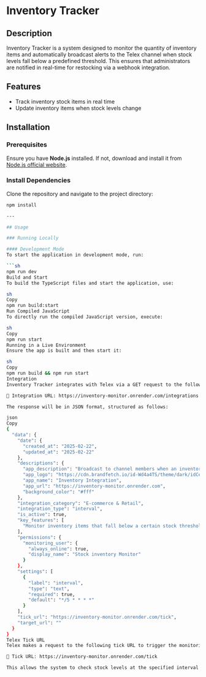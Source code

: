 # Inventory Tracker

## Description
Inventory Tracker is a system designed to monitor the quantity of inventory items and automatically broadcast alerts to the Telex channel when stock levels fall below a predefined threshold. This ensures that administrators are notified in real-time for restocking via a webhook integration.

## Features
- Track inventory stock items in real time
- Update inventory items when stock levels change

## Installation

### Prerequisites
Ensure you have **Node.js** installed. If not, download and install it from [Node.js official website](https://nodejs.org/).

### Install Dependencies
Clone the repository and navigate to the project directory:

```sh
npm install

---

## Usage

### Running Locally

#### Development Mode
To start the application in development mode, run:

```sh
npm run dev
Build and Start
To build the TypeScript files and start the application, use:

sh
Copy
npm run build:start
Run Compiled JavaScript
To directly run the compiled JavaScript version, execute:

sh
Copy
npm run start
Running in a Live Environment
Ensure the app is built and then start it:

sh
Copy
npm run build && npm run start
Integration
Inventory Tracker integrates with Telex via a GET request to the following endpoint:

🔗 Integration URL: https://inventory-monitor.onrender.com/integrations

The response will be in JSON format, structured as follows:

json
Copy
{
  "data": {
    "date": {
      "created_at": "2025-02-22",
      "updated_at": "2025-02-22"
    },
    "descriptions": {
      "app_description": "Broadcast to channel members when an inventory item drops below base level",
      "app_logo": "https://cdn.brandfetch.io/id-Wd4a4TS/theme/dark/idCerXwXCa.svg?c=1bx1742623151377id64Mup7ac0_ViWH0a&t=1727787911932",
      "app_name": "Inventory Integration",
      "app_url": "https://inventory-monitor.onrender.com",
      "background_color": "#fff"
    },
    "integration_category": "E-commerce & Retail",
    "integration_type": "interval",
    "is_active": true,
    "key_features": [
      "Monitor inventory items that fall below a certain stock threshold"
    ],
    "permissions": {
      "monitoring_user": {
        "always_online": true,
        "display_name": "Stock inventory Monitor"
      }
    },
    "settings": [
      {
        "label": "interval",
        "type": "text",
        "required": true,
        "default": "*/5 * * * *"
      }
    ],
    "tick_url": "https://inventory-monitor.onrender.com/tick",
    "target_url": ""
  }
}
Telex Tick URL
Telex makes a request to the following tick URL to trigger the monitoring process at regular intervals:

🔗 Tick URL: https://inventory-monitor.onrender.com/tick

This allows the system to check stock levels at the specified interval and send notifications accordingly.